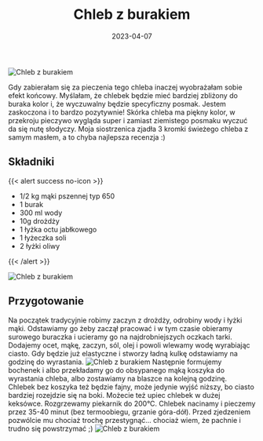 ﻿---
title: "Chleb z burakiem"
date: 2023-04-07
categories:
- pieczywo
tags:
- wegańskie
- buraki
- bez laktozy
- mąka pszenna
- chleb
thumbnailImagePosition: "top"
---
![Chleb z burakiem](/img/Chleb-z-burakiem/Chleb-z-burakiem-4.JPG)

Gdy zabierałam się za pieczenia tego chleba inaczej wyobrażałam sobie efekt końcowy. Myślałam, że chlebek będzie mieć bardziej zbliżony do buraka kolor i, że wyczuwalny będzie specyficzny posmak. Jestem zaskoczona i to bardzo pozytywnie! Skórka chleba ma piękny kolor, w przekroju pieczywo wygląda super i zamiast ziemistego posmaku wyczuć da się nutę słodyczy. Moja siostrzenica zjadła 3 kromki świeżego chleba z samym masłem, a to chyba najlepsza recenzja :)

<!--more-->

## Składniki
{{< alert success no-icon >}}
- 1/2 kg mąki pszennej typ 650
- 1 burak
- 300 ml wody
- 10g drożdży
- 1 łyżka octu jabłkowego
- 1 łyżeczka soli
- 2 łyżki oliwy

{{< /alert >}}

![Chleb z burakiem](/img/Chleb-z-burakiem/Chleb-z-burakiem-1.JPG)

## Przygotowanie

Na początek tradycyjnie robimy zaczyn z drożdży, odrobiny wody i łyżki mąki. Odstawiamy go żeby zaczął pracować i w tym czasie obieramy surowego buraczka i ucieramy go na najdrobniejszych oczkach tarki. Dodajemy ocet, mąkę, zaczyn, sól, olej i powoli wlewamy wodę wyrabiając ciasto. Gdy będzie już elastyczne i stworzy ładną kulkę odstawiamy na godzinę do wyrastania. 
![Chleb z burakiem](/img/Chleb-z-burakiem/Chleb-z-burakiem-2.JPG)
Następnie formujemy bochenek i albo przekładamy go do obsypanego mąką koszyka do wyrastania chleba, albo zostawiamy na blaszce na kolejną godzinę. Chlebek bez koszyka też będzie fajny, może jedynie wyjść niższy, bo ciasto bardziej rozejdzie się na boki. Możecie też upiec chlebek w dużej keksówce. 
Rozgrzewamy piekarnik do 200°C. Chlebek nacinamy i pieczemy przez 35-40 minut (bez termoobiegu, grzanie góra-dół). Przed zjedzeniem pozwólcie mu chociaż trochę przestygnąć... chociaż wiem, że pachnie i trudno się powstrzymać ;)
![Chleb z burakiem](/img/Chleb-z-burakiem/Chleb-z-burakiem-3.JPG)
